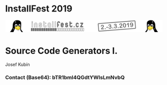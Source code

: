 # InstallFest 2019
![InstallFest](logo.png?raw=true "InstallFest 2019")
# Source Code Generators I.
Josef Kubín

### Contact (Base64): bTR1bml4QGdtYWlsLmNvbQ

